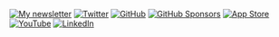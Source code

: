 [![My newsletter](https://img.shields.io/badge/💌%20Join%20my%20newsletter--_.svg?style=social)](https://joshbuchea.com)
[![Twitter](https://img.shields.io/twitter/follow/joshbuchea?label=Twitter)](https://twitter.com/joshbuchea)
[![GitHub](https://img.shields.io/github/followers/joshbuchea.svg?label=GitHub&style=social)](https://github.com/joshbuchea)
[![GitHub Sponsors](https://img.shields.io/badge/GitHub_Sponsors--_.svg?style=social&logo=github&logoColor=EA4AAA)](https://github.com/sponsors/joshbuchea)
[![App Store](https://img.shields.io/badge/App_Store--_.svg?style=social&logo=apple)](https://apps.apple.com/developer/joshua-buchea/id469778668)
[![YouTube](https://img.shields.io/badge/YouTube--_.svg?style=social&logo=youtube)](https://www.youtube.com/channel/UCqBtfD5kK8DArDROLudU2Lw)
[![LinkedIn](https://img.shields.io/badge/LinkedIn--_.svg?style=social&logo=linkedin)](https://www.linkedin.com/in/joshbuchea/)

<!--

# Hey, I'm Josh 👋

I'm a software engineer who loves JavaScript and pragmatic solutions.

- 🧔 Pronouns: **He/Him**
- 📱 I'm currently working on mobile @ **[Axios](https://axios.com/)**
- 🌱 I’m currently learning more about building an audience
- 🐦 [Follow me on Twitter](https://twitter.com/joshbuchea)
- 💌 [Join my email list](https://joshbuchea.com/)

-->

<!--
**joshbuchea/joshbuchea** is a ✨ _special_ ✨ repository because its `README.md` (this file) appears on your GitHub profile.

Here are some ideas to get you started:

- 🔭 I’m currently working on ...
- 🌱 I’m currently learning ...
- 👯 I’m looking to collaborate on ...
- 🤔 I’m looking for help with ...
- 💬 Ask me about ...
- 📫 How to reach me: ...
- 😄 Pronouns: ...
- ⚡ Fun fact: ...
-->

